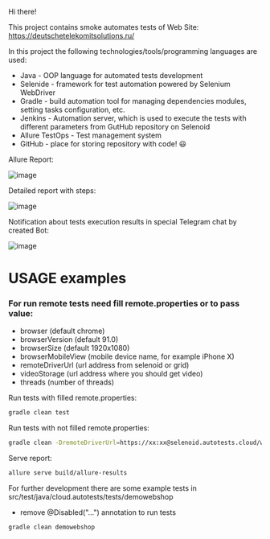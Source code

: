 Hi there!

This project contains smoke automates tests of Web Site: https://deutschetelekomitsolutions.ru/

In this project the following technologies/tools/programming languages are used:

* Java - OOP language for automated tests development
* Selenide - framework for test automation powered by Selenium WebDriver
* Gradle - build automation tool for managing dependencies modules, setting tasks configuration, etc.
* Jenkins - Automation server, which is used to execute the tests with different parameters from GutHub repository on Selenoid
* Allure TestOps - Test management system
* GitHub - place for storing repository with code! :smiley:


Allure Report:

![image](https://user-images.githubusercontent.com/86851419/129453312-bf3cf433-bf47-41bf-9911-ad306e6b347d.png)

Detailed report with steps:

![image](https://user-images.githubusercontent.com/86851419/129453346-568cfcb4-877f-48df-b436-fd37322fc543.png)

Notification about tests execution results in special Telegram chat by created Bot:

![image](https://user-images.githubusercontent.com/86851419/129453453-a6131f9c-ad5c-4fe4-949e-5b443ea83b06.png)

# USAGE examples

### For run remote tests need fill remote.properties or to pass value:

* browser (default chrome)
* browserVersion (default 91.0)
* browserSize (default 1920x1080)
* browserMobileView (mobile device name, for example iPhone X)
* remoteDriverUrl (url address from selenoid or grid)
* videoStorage (url address where you should get video)
* threads (number of threads)


Run tests with filled remote.properties:
```bash
gradle clean test
```

Run tests with not filled remote.properties:
```bash
gradle clean -DremoteDriverUrl=https://xx:xx@selenoid.autotests.cloud/wd/hub/ -DvideoStorage=https://selenoid.autotests.cloud/video/ -Dthreads=1 test
```

Serve report:
```bash
allure serve build/allure-results
```


For further development there are some example tests in src/test/java/cloud.autotests/tests/demowebshop
* remove @Disabled("...") annotation to run tests
```bash
gradle clean demowebshop
```
